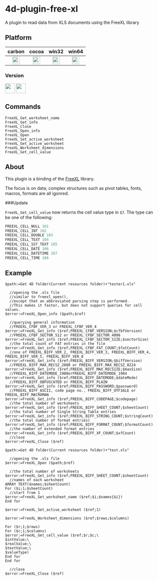 4d-plugin-free-xl
==========

A plugin to read data from XLS documents using the FreeXL library

## Platform

| carbon | cocoa | win32 | win64 |
|:------:|:-----:|:---------:|:---------:|
|<img src="https://cloud.githubusercontent.com/assets/1725068/22371562/1b091f0a-e4db-11e6-8458-8653954a7cce.png" width="24" height="24" />|<img src="https://cloud.githubusercontent.com/assets/1725068/22371562/1b091f0a-e4db-11e6-8458-8653954a7cce.png" width="24" height="24" />|<img src="https://cloud.githubusercontent.com/assets/1725068/22371562/1b091f0a-e4db-11e6-8458-8653954a7cce.png" width="24" height="24" />|<img src="https://cloud.githubusercontent.com/assets/1725068/22371562/1b091f0a-e4db-11e6-8458-8653954a7cce.png" width="24" height="24" />|

### Version

<img src="https://cloud.githubusercontent.com/assets/1725068/18940649/21945000-8645-11e6-86ed-4a0f800e5a73.png" width="32" height="32" /> <img src="https://cloud.githubusercontent.com/assets/1725068/18940648/2192ddba-8645-11e6-864d-6d5692d55717.png" width="32" height="32" />

Commands
---

```
FreeXL_Get_worksheet_name
FreeXL_Get_info
FreeXL_Close
FreeXL_Open_info
FreeXL_Open
FreeXL_Set_active_worksheet
FreeXL_Get_active_worksheet
FreeXL_Worksheet_dimensions
FreeXL_Get_cell_value
```

About
-----
This plugin is a binding of the [FreeXL](https://www.gaia-gis.it/fossil/freexl/index) library.

The focus is on data; complex structures such as pivot tables, fonts, macros, formats are all igonred.

###Update

``FreeXL_Get_cell_value`` now returns the cell value type in ``$7``. The type can be one of the following:

```c
FREEXL_CELL_NULL 101
FREEXL_CELL_INT 102
FREEXL_CELL_DOUBLE 103
FREEXL_CELL_TEXT 104
FREEXL_CELL_SST_TEXT 105
FREEXL_CELL_DATE 106
FREEXL_CELL_DATETIME 107
FREEXL_CELL_TIME 108
```

Example
-------
```
$path:=Get 4D folder(Current resources folder)+"tester1.xls"

  //opening the .xls file
  //similar to freexl_open(), 
  //except that an abbreviated parsing step is performed. 
  //This makes it faster, but does not support queries for cell values.
$error:=FreeXL_Open_info ($path;$ref)

  //querying general information
  //FREEXL_CFBF_VER_3 or FREEXL_CFBF_VER_4
$error:=FreeXL_Get_info ($ref;FREEXL_CFBF_VERSION;$cfbfVersion)
  //FREEXL_CFBF_SECTOR_512 or FREEXL_CFBF_SECTOR_4096
$error:=FreeXL_Get_info ($ref;FREEXL_CFBF_SECTOR_SIZE;$sectorSize)
  //the total count of FAT entries in the file
$error:=FreeXL_Get_info ($ref;FREEXL_CFBF_FAT_COUNT;$fatCount)
  //one of FREEXL_BIFF_VER_2, FREEXL_BIFF_VER_3, FREEXL_BIFF_VER_4, FREEXL_BIFF_VER_5, FREEXL_BIFF_VER_8
$error:=FreeXL_Get_info ($ref;FREEXL_BIFF_VERSION;$biffVersion)
  //FREEXL_BIFF_MAX_RECSZ_2080 or FREEXL_BIFF_MAX_RECSZ_8224
$error:=FreeXL_Get_info ($ref;FREEXL_BIFF_MAX_RECSIZE;$maxSize)
  //FREEXL_BIFF_DATEMODE_1900orFREEXL_BIFF_DATEMODE_1904
$error:=FreeXL_Get_info ($ref;FREEXL_BIFF_DATEMODE;$dateMode)
  //FREEXL_BIFF_OBFUSCATED or FREEXL_BIFF_PLAIN
$error:=FreeXL_Get_info ($ref;FREEXL_BIFF_PASSWORD;$password)
  //FREEXL_BIFF_ASCII, code page no., FREEXL_BIFF_UTF16LE or FREEXL_BIFF_MACROMAN
$error:=FreeXL_Get_info ($ref;FREEXL_BIFF_CODEPAGE;$codepage)
  //the total number of worksheets
$error:=FreeXL_Get_info ($ref;FREEXL_BIFF_SHEET_COUNT;$sheetCount)
  //the total number of Single String Table entries
$error:=FreeXL_Get_info ($ref;FREEXL_BIFF_STRING_COUNT;$stringCount)
  //the total number of format entries)
$error:=FreeXL_Get_info ($ref;FREEXL_BIFF_FORMAT_COUNT;$formatCount)
  //the number of extended format entries
$error:=FreeXL_Get_info ($ref;FREEXL_BIFF_XF_COUNT;$xfCount)
  //close
$error:=FreeXL_Close ($ref)
```

```
$path:=Get 4D folder(Current resources folder)+"test.xls"

  //opening the .xls file
$error:=FreeXL_Open ($path;$ref)

  //the total number of worksheets
$error:=FreeXL_Get_info ($ref;FREEXL_BIFF_SHEET_COUNT;$sheetCount)
  //names of each worksheet
ARRAY TEXT($names;$sheetCount)
For ($i;1;$sheetCount)
  //start from 1
$error:=FreeXL_Get_worksheet_name ($ref;$i;$names{$i})
End for 

$error:=FreeXL_Set_active_worksheet ($ref;1)

$error:=FreeXL_Worksheet_dimensions ($ref;$rows;$columns)

For ($r;1;$rows)
For ($c;1;$columns)
$error:=FreeXL_Get_cell_value ($ref;$r;$c;\
$intValue;\
$realValue;\
$textValue;\
$valueType)
End for 
End for 

  //close
$error:=FreeXL_Close ($ref)
```

